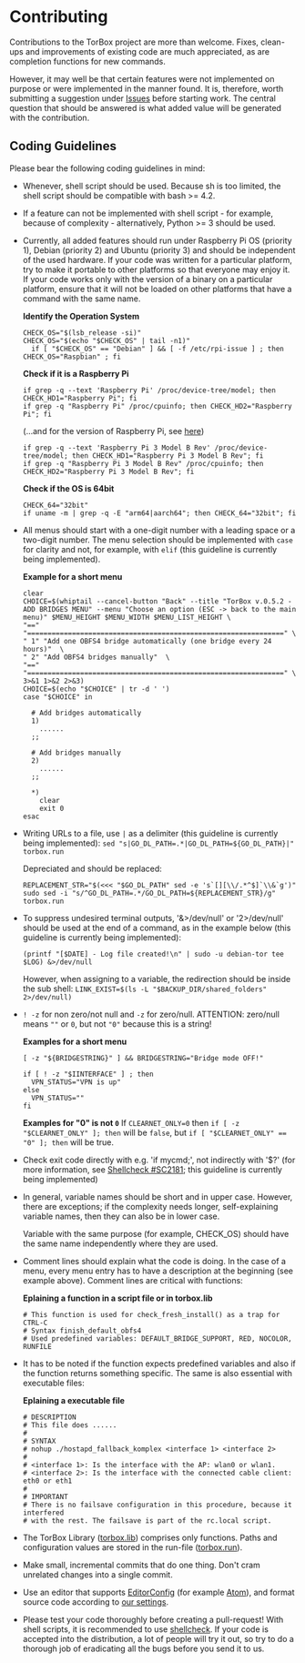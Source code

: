 # Contributing

Contributions to the TorBox project are more than welcome. Fixes, clean-ups and improvements of existing code are much appreciated, as are completion functions for new commands.

However, it may well be that certain features were not implemented on purpose or were implemented in the manner found. It is, therefore, worth submitting a suggestion under [Issues](https://github.com/radio24/TorBox/issues) before starting work. The central question that should be answered is what added value will be generated with the contribution.

## Coding Guidelines
Please bear the following coding guidelines in mind:
- Whenever, shell script should be used. Because sh is too limited, the shell script should be compatible with bash >= 4.2.

- If a feature can not be implemented with shell script - for example, because of complexity - alternatively, Python >= 3 should be used.

- Currently, all added features should run under Raspberry Pi OS (priority 1), Debian (priority 2) and Ubuntu (priority 3) and should be independent of the used hardware. If your code was written for a particular platform, try to make it portable to other platforms so that everyone may enjoy it. If your code works only with the version of a binary on a particular platform, ensure that it will not be loaded on other platforms that have a command with the same name.

  **Identify the Operation System**
  ```shell
  CHECK_OS="$(lsb_release -si)"
  CHECK_OS="$(echo "$CHECK_OS" | tail -n1)"
	if [ "$CHECK_OS" == "Debian" ] && [ -f /etc/rpi-issue ] ; then CHECK_OS="Raspbian" ; fi
  ```

  **Check if it is a Raspberry Pi**
  ```shell
  if grep -q --text 'Raspberry Pi' /proc/device-tree/model; then CHECK_HD1="Raspberry Pi"; fi
  if grep -q "Raspberry Pi" /proc/cpuinfo; then CHECK_HD2="Raspberry Pi"; fi
  ```

  (...and for the version of Raspberry Pi, see [here](https://gist.github.com/jperkin/c37a574379ef71e339361954be96be12))
  ```shell
  if grep -q --text 'Raspberry Pi 3 Model B Rev' /proc/device-tree/model; then CHECK_HD1="Raspberry Pi 3 Model B Rev"; fi
  if grep -q "Raspberry Pi 3 Model B Rev" /proc/cpuinfo; then CHECK_HD2="Raspberry Pi 3 Model B Rev"; fi
  ```

  **Check if the OS is 64bit**
  ```shell
  CHECK_64="32bit"
  if uname -m | grep -q -E "arm64|aarch64"; then CHECK_64="32bit"; fi
  ```

- All menus should start with a one-digit number with a leading space or a two-digit number. The menu selection should be implemented with `case` for clarity and not, for example, with `elif` (this guideline is currently being implemented).

  **Example for a short menu**
  ```shell
  clear
  CHOICE=$(whiptail --cancel-button "Back" --title "TorBox v.0.5.2 - ADD BRIDGES MENU" --menu "Choose an option (ESC -> back to the main menu)" $MENU_HEIGHT $MENU_WIDTH $MENU_LIST_HEIGHT \
  "==" "===============================================================" \
  " 1" "Add one OBFS4 bridge automatically (one bridge every 24 hours)"  \
  " 2" "Add OBFS4 bridges manually"  \
  "==" "===============================================================" \
  3>&1 1>&2 2>&3)
  CHOICE=$(echo "$CHOICE" | tr -d ' ')
  case "$CHOICE" in

    # Add bridges automatically
    1)
      ......
    ;;

    # Add bridges manually
    2)
      ......
    ;;

    *)
      clear
      exit 0
  esac
  ```

- Writing URLs to a file, use `|` as a delimiter (this guideline is currently being implemented):
  `sed "s|GO_DL_PATH=.*|GO_DL_PATH=${GO_DL_PATH}|" torbox.run`

  Depreciated and should be replaced:
  ```shell
  REPLACEMENT_STR="$(<<< "$GO_DL_PATH" sed -e 's`[][\\/.*^$]`\\&`g')"
  sudo sed -i "s/^GO_DL_PATH=.*/GO_DL_PATH=${REPLACEMENT_STR}/g" torbox.run
  ```

- To suppress undesired terminal outputs, '&>/dev/null' or '2>/dev/null' should be used at the end of a command, as in the example below (this guideline is currently being implemented):

  ```shell
  (printf "[$DATE] - Log file created!\n" | sudo -u debian-tor tee $LOG) &>/dev/null
  ```

	However, when assigning to a variable, the redirection should be inside the sub shell:
	`LINK_EXIST=$(ls -L "$BACKUP_DIR/shared_folders" 2>/dev/null)`

- `! -z` for non zero/not null and `-z` for zero/null. ATTENTION: zero/null means `""` or `0`, but not `"0"` because this is a string!

  **Examples for a short menu**
  ```shell
  [ -z "${BRIDGESTRING}" ] && BRIDGESTRING="Bridge mode OFF!"

  if [ ! -z "$IINTERFACE" ] ; then
    VPN_STATUS="VPN is up"
  else
    VPN_STATUS=""
  fi
  ```

  **Examples for "0" is not `0`**
  If `CLEARNET_ONLY=0` then `if [ -z "$CLEARNET_ONLY" ]; then` will be `false`, but `if [ "$CLEARNET_ONLY" == "0" ]; then` will be true.


- Check exit code directly with e.g. 'if mycmd;', not indirectly with '$?' (for more information, see [Shellcheck #SC2181](https://github.com/koalaman/shellcheck/wiki/SC2181); this guideline is currently being implemented)

- In general, variable names should be short and in upper case. However, there are exceptions; if the complexity needs longer, self-explaining variable names, then they can also be in lower case.

  Variable with the same purpose (for example, CHECK_OS) should have the same name independently where they are used.

- Comment lines should explain what the code is doing. In the case of a menu, every menu entry has to have a description at the beginning (see example above). Comment lines are critical with functions:

  **Eplaining a function in a script file or in torbox.lib**
  ```shell
  # This function is used for check_fresh_install() as a trap for CTRL-C
  # Syntax finish_default_obfs4
  # Used predefined variables: DEFAULT_BRIDGE_SUPPORT, RED, NOCOLOR, RUNFILE
  ```

- It has to be noted if the function expects predefined variables and also if the function returns something specific. The same is also essential with executable files:

  **Eplaining a executable file**
  ```shell
  # DESCRIPTION
  # This file does ......
  #
  # SYNTAX
  # nohup ./hostapd_fallback_komplex <interface 1> <interface 2>
  #
  # <interface 1>: Is the interface with the AP: wlan0 or wlan1.
  # <interface 2>: Is the interface with the connected cable client: eth0 or eth1
  #
  # IMPORTANT
  # There is no failsave configuration in this procedure, because it interfered
  # with the rest. The failsave is part of the rc.local script.
  ```

- The TorBox Library ([torbox.lib](https://github.com/radio24/TorBox/blob/master/lib/torbox.lib)) comprises only functions. Paths and configuration values are stored in the run-file ([torbox.run](https://github.com/radio24/TorBox/blob/master/run/torbox.run)).

- Make small, incremental commits that do one thing. Don't cram unrelated changes into a single commit.

- Use an editor that supports [EditorConfig](https://editorconfig.org/) (for example [Atom](https://atom.io)), and format source code according to [our settings](https://editorconfig.org/).

- Please test your code thoroughly before creating a pull-request! With shell scripts, it is recommended to use [shellcheck](https://github.com/koalaman/shellcheck). If your code is accepted into the distribution, a lot of people will try it out, so try to do a thorough job of eradicating all the bugs before you send it to us.
